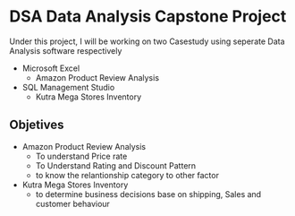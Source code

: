 # DSA Data Analysis Capstone Project
Under this project, I will be working on two Casestudy using seperate Data Analysis software respectively
 * Microsoft Excel
   - Amazon Product Review Analysis
 * SQL Management Studio
   - Kutra Mega Stores Inventory
## Objetives
* Amazon Product Review Analysis
  - To understand Price rate
  - To Understand Rating and Discount Pattern
  -  to know the relantionship category to other factor
* Kutra Mega Stores Inventory 
  -  to determine business decisions base on shipping, Sales and customer behaviour
